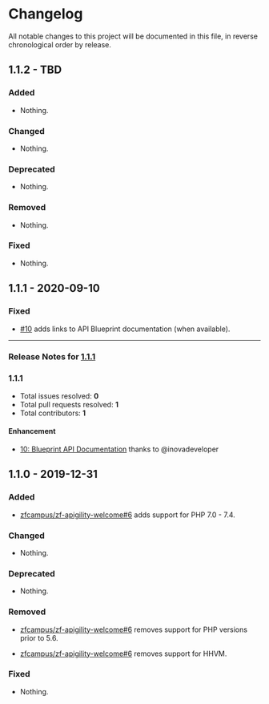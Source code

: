 # Changelog

All notable changes to this project will be documented in this file, in reverse chronological order by release.

## 1.1.2 - TBD

### Added

- Nothing.

### Changed

- Nothing.

### Deprecated

- Nothing.

### Removed

- Nothing.

### Fixed

- Nothing.

## 1.1.1 - 2020-09-10

### Fixed

- [#10](https://github.com/laminas-api-tools/api-tools-welcome/pull/10) adds links to API Blueprint documentation (when available).


-----

### Release Notes for [1.1.1](https://github.com/laminas-api-tools/api-tools-welcome/milestone/1)



### 1.1.1

- Total issues resolved: **0**
- Total pull requests resolved: **1**
- Total contributors: **1**

#### Enhancement

 - [10: Blueprint API Documentation](https://github.com/laminas-api-tools/api-tools-welcome/pull/10) thanks to @inovadeveloper

## 1.1.0 - 2019-12-31

### Added

- [zfcampus/zf-apigility-welcome#6](https://github.com/zfcampus/zf-apigility-welcome/pull/6) adds support for PHP 7.0 - 7.4.

### Changed

- Nothing.

### Deprecated

- Nothing.

### Removed

- [zfcampus/zf-apigility-welcome#6](https://github.com/zfcampus/zf-apigility-welcome/pull/6) removes support for PHP versions prior to 5.6.

- [zfcampus/zf-apigility-welcome#6](https://github.com/zfcampus/zf-apigility-welcome/pull/6) removes support for HHVM.

### Fixed

- Nothing.
